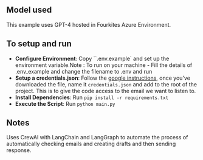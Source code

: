 
## Model used
This example uses GPT-4 hosted in Fourkites Azure Environment. 
## To setup and run 
- **Configure Environment**: Copy ``.env.example` and set up the environment variable.Note : To run on your machine - Fill the details of .env_example and change the filename to .env and run
- **Setup a credentials.json**: Follow the [google instructions](https://developers.google.com/gmail/api/quickstart/python#authorize_credentials_for_a_desktop_application), once you’ve downloaded the file, name it `credentials.json` and add to the root of the project. This is to give the code access to the email we want to listen to. 
- **Install Dependencies**: Run `pip install -r requirements.txt`
- **Execute the Script**: Run `python main.py`
## Notes
Uses CrewAI with LangChain and LangGraph to automate the process of automatically checking emails and creating drafts and then sending response. 


